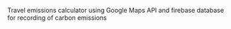 Travel emissions calculator using Google Maps API and firebase database for recording of carbon emissions

